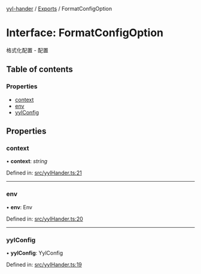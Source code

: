 [yyl-hander](../README.md) / [Exports](../modules.md) / FormatConfigOption

# Interface: FormatConfigOption

格式化配置 - 配置

## Table of contents

### Properties

- [context](formatconfigoption.md#context)
- [env](formatconfigoption.md#env)
- [yylConfig](formatconfigoption.md#yylconfig)

## Properties

### context

• **context**: *string*

Defined in: [src/yylHander.ts:21](https://github.com/yyl-team/yyl-hander/blob/0454d64/src/yylHander.ts#L21)

___

### env

• **env**: Env

Defined in: [src/yylHander.ts:20](https://github.com/yyl-team/yyl-hander/blob/0454d64/src/yylHander.ts#L20)

___

### yylConfig

• **yylConfig**: YylConfig

Defined in: [src/yylHander.ts:19](https://github.com/yyl-team/yyl-hander/blob/0454d64/src/yylHander.ts#L19)

